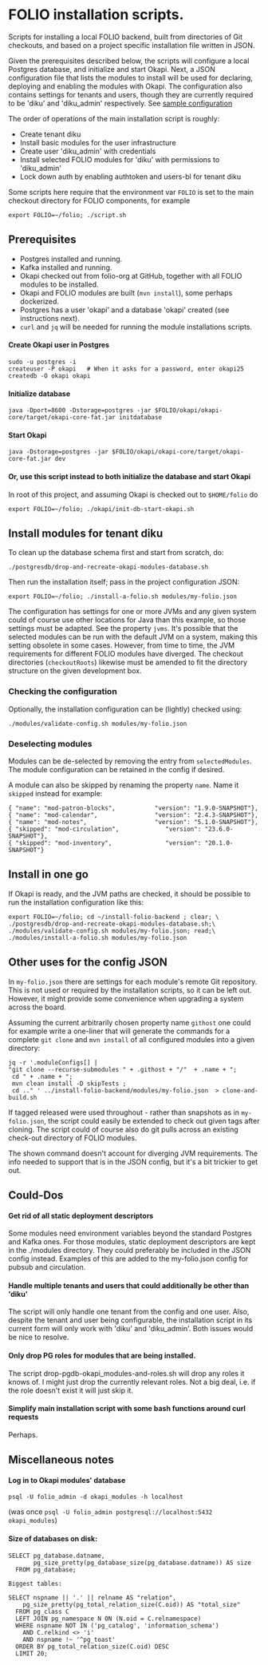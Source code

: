 # FOLIO installation scripts.

Scripts for installing a local FOLIO backend, built from directories of Git checkouts, and based on a project specific
installation file written in JSON.

Given the prerequisites described below, the scripts will configure a local Postgres database, and initialize and start
Okapi. Next, a JSON configuration file that lists the modules to install will be used for declaring, deploying and
enabling the modules with Okapi. The configuration also contains settings for tenants and users, though they are
currently required to be 'diku' and 'diku_admin' respectively. See [sample configuration](./modules/my-folio.json)

The order of operations of the main installation script is roughly:

* Create tenant diku
* Install basic modules for the user infrastructure
* Create user 'diku_admin' with credentials
* Install selected FOLIO modules for 'diku' with permissions to 'diku_admin'
* Lock down auth by enabling authtoken and users-bl for tenant diku

Some scripts here require that the environment var `FOLIO` is set to the main checkout directory for FOLIO components,
for example

`export FOLIO=~/folio; ./script.sh`

## Prerequisites

* Postgres installed and running.
* Kafka installed and running.
* Okapi checked out from folio-org at GitHub, together with all FOLIO modules to be installed.
* Okapi and FOLIO modules are built (`mvn install`), some perhaps dockerized.
* Postgres has a user 'okapi' and a database 'okapi' created (see instructions next).
* `curl` and `jq` will be needed for running the module installations scripts.

#### Create Okapi user in Postgres

```
sudo -u postgres -i
createuser -P okapi   # When it asks for a password, enter okapi25
createdb -O okapi okapi
```

#### Initialize database

`java -Dport=8600 -Dstorage=postgres -jar $FOLIO/okapi/okapi-core/target/okapi-core-fat.jar initdatabase`

#### Start Okapi

`java -Dstorage=postgres -jar $FOLIO/okapi/okapi-core/target/okapi-core-fat.jar dev`

#### Or, use this script instead to both initialize the database and start Okapi

In root of this project, and assuming Okapi is checked out to `$HOME/folio` do

`export FOLIO=~/folio; ./okapi/init-db-start-okapi.sh`

## Install modules for tenant diku

To clean up the database schema first and start from scratch, do:

`./postgresdb/drop-and-recreate-okapi-modules-database.sh`

Then run the installation itself; pass in the project configuration JSON:

`export FOLIO=~/folio; ./install-a-folio.sh modules/my-folio.json`

The configuration has settings for one or more JVMs and any given system could of course use other locations for Java
than this example, so those settings must be adapted. See the property `jvms`. It's possible that the selected modules
can be run with the default JVM on a system, making this setting obsolete in some cases. However, from time to time, the
JVM requirements for different FOLIO modules have diverged. The checkout directories (`checkoutRoots`) likewise must be
amended to fit the directory structure on the given development box.

### Checking the configuration

Optionally, the installation configuration can be (lightly) checked using:

`./modules/validate-config.sh modules/my-folio.json`

### Deselecting modules

Modules can be de-selected by removing the entry from `selectedModules`. The module configuration can be retained in the
config if desired.

A module can also be skipped by renaming the property `name`. Name it `skipped` instead for example:

```
{ "name": "mod-patron-blocks",           "version": "1.9.0-SNAPSHOT"},
{ "name": "mod-calendar",                "version": "2.4.3-SNAPSHOT"},
{ "name": "mod-notes",                   "version": "5.1.0-SNAPSHOT"},
{ "skipped": "mod-circulation",             "version": "23.6.0-SNAPSHOT"},
{ "skipped": "mod-inventory",               "version": "20.1.0-SNAPSHOT"}
```

## Install in one go

If Okapi is ready, and the JVM paths are checked, it should be possible to run the installation configuration like this:

```
export FOLIO=~/folio; cd ~/install-folio-backend ; clear; \
./postgresdb/drop-and-recreate-okapi-modules-database.sh;\
./modules/validate-config.sh modules/my-folio.json; read;\
./modules/install-a-folio.sh modules/my-folio.json
```

## Other uses for the config JSON

In `my-folio.json` there are settings for each module's remote Git repository. This is not used or required by the
installation scripts, so it can be left out. However, it might provide some convenience when upgrading a system across
the board.

Assuming the current arbitrarily chosen property name `githost` one could for example write a one-liner that will
generate the commands for a complete `git clone` and `mvn install` of all configured modules into a given directory:

```
jq -r '.moduleConfigs[] | 
"git clone --recurse-submodules " + .githost + "/"  + .name + ";
 cd " + .name + ";  
 mvn clean install -D skipTests ; 
 cd .." ' ../install-folio-backend/modules/my-folio.json  > clone-and-build.sh

```

If tagged released were used throughout - rather than snapshots as in `my-folio.json`, the script could easily be
extended to check out given tags after cloning. The script could of course also do git pulls across an existing
check-out directory of FOLIO modules.

The shown command doesn't account for diverging JVM requirements. The info needed to support that is in the JSON config,
but it's a bit trickier to get out.

## Could-Dos

#### Get rid of all static deployment descriptors

Some modules need environment variables beyond the standard Postgres and Kafka ones. For those modules, static
deployment descriptors are kept in the ./modules directory. They could preferably be included in the JSON config
instead. Examples of this are added to the my-folio.json config for pubsub and circulation.

#### Handle multiple tenants and users that could additionally be other than 'diku'

The script will only handle one tenant from the config and one user. Also, despite the tenant and user being
configurable, the installation script in its current form will only work with 'diku' and 'diku_admin'. Both issues would
be nice to resolve.

#### Only drop PG roles for modules that are being installed.

The script drop-pgdb-okapi_modules-and-roles.sh will drop any roles it knows of. I might just drop the currently
relevant roles. Not a big deal, i.e. if the role doesn't exist it will just skip it.

#### Simplify main installation script with some bash functions around curl requests

Perhaps.

## Miscellaneous notes

#### Log in to Okapi modules' database

`psql -U folio_admin -d okapi_modules -h localhost`

(was once `psql -U folio_admin postgresql://localhost:5432 okapi_modules`)

#### Size of databases on disk:

```
SELECT pg_database.datname,  
       pg_size_pretty(pg_database_size(pg_database.datname)) AS size  
  FROM pg_database;

Biggest tables:

SELECT nspname || '.' || relname AS "relation",
    pg_size_pretty(pg_total_relation_size(C.oid)) AS "total_size"
  FROM pg_class C
  LEFT JOIN pg_namespace N ON (N.oid = C.relnamespace)
  WHERE nspname NOT IN ('pg_catalog', 'information_schema')
    AND C.relkind <> 'i'
    AND nspname !~ '^pg_toast'
  ORDER BY pg_total_relation_size(C.oid) DESC
  LIMIT 20;
  
```
